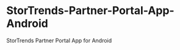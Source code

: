 StorTrends-Partner-Portal-App-Android
=====================================

StorTrends Partner Portal App for Android
